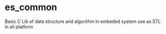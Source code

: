 # es_common
Basic C Lib of data structure and algorithm in embeded system use as STL in all platform
